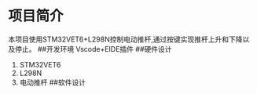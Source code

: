 # 项目简介
本项目使用STM32VET6+L298N控制电动推杆,通过按键实现推杆上升和下降以及停止。
##开发环境
Vscode+EIDE插件
##硬件设计
1. STM32VET6
2. L298N
3. 电动推杆
##软件设计
